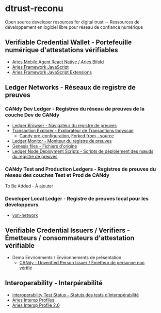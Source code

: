 # dtrust-reconu

Open source developer resources for digital trust --  Ressources de développement en logiciel libre pour réseau de confiance numérique

## Verifiable Credential Wallet - Portefeuille numérique d'attestations vérifiables

- [Aries Mobile Agent React Native / Aries Bifold](https://github.com/hyperledger/aries-mobile-agent-react-native)
- [Aries Framework JavaScript](https://github.com/hyperledger/aries-framework-javascript)
- [Aries Framework JavaScript Extensions](https://github.com/hyperledger/aries-framework-javascript-ext)

## Ledger Networks - Réseaux de registre de preuves

### CANdy Dev Ledger - Registres du réseau de preuves de la couche Dev de CANdy

- [Ledger Browser - Navigateur du registre de preuves](https://candy-dev.idlab.org/)
- [Transaction Explorer - Explorateur de Transactions Indyscan](https://candyscan.idlab.org/)  
  - [Candy pre-configuration](https://github.com/IDLab-org/indyscan/tree/candy), [Forked from - source ](https://github.com/Patrik-Stas/indyscan)
- [Ledger Monitor - Moniteur du registre de preuves](https://candy.uptime.neoterictech.ca/)
- [Genesis files - Fichiers d'origine](./CANdy/dev)
- [Ledger Node Deployment Scripts - Scripts de déploiement des nœuds du registre de preuves](https://github.com/CQEN-QDCE/Candy)

### CANdy Test and Production Ledgers - Registres de preuves du réseau des couches Test et Prod de CANdy

To Be Added - À ajouter

### Developer Local Ledger - Registre de preuves local pour les développeurs

- [von-network](https://github.com/bcgov/von-network)

## Verifiable Credential Issuers / Verifiers - Émetteurs / consommateurs d'attestation vérifiable

- Demo Environments / Environnements de présentation
  - [CANdy - Unverified Person Issuer / Émetteur de personne non vérifié](https://openvp-candy-dev.vonx.io/)

## Interoperability - Interpérabilité

- [Interoperability Test Status - Statuts des tests d'interopérabilité](https://aries-interop.info)
- [Aries Interop Profiles](https://github.com/hyperledger/aries-rfcs/tree/main/concepts/0302-aries-interop-profile)
- [Aries Interop Profile 2.0](https://github.com/hyperledger/aries-rfcs/tree/main/concepts/0302-aries-interop-profile#aries-interop-profile-version-20)

